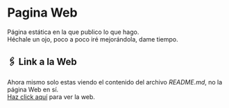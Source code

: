 # Pagina Web
Página estática en la que publico lo que hago.</br>
Héchale un ojo, poco a poco iré mejorándola, dame tiempo.

## 🖇️ Link a la Web
Ahora mismo solo estas viendo el contenido del archivo _README.md_, no la página Web en sí.</br>
[Haz click aquí](https://carlosaguirrev.github.io/web/) para ver la web.
